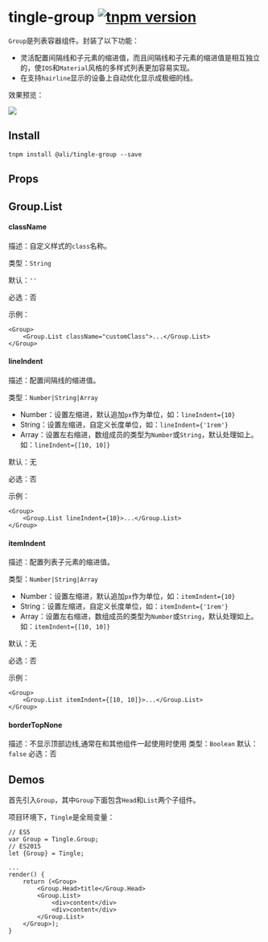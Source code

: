 # tingle-group [![tnpm version](http://web.npm.alibaba-inc.com/badge/v/@ali/tingle-group.svg?style=flat-square)](http://web.npm.alibaba-inc.com/package/@ali/tingle-group)

`Group`是列表容器组件。封装了以下功能：

* 灵活配置间隔线和子元素的缩进值，而且间隔线和子元素的缩进值是相互独立的，使`IOS`和`Material`风格的多样式列表更加容易实现。
* 在支持`hairline`显示的设备上自动优化显示成极细的线。

效果预览：

![](https://gw.alicdn.com/tps/TB1efEEKFXXXXXLXFXXXXXXXXXX-347-574.png)

## Install

```
tnpm install @ali/tingle-group --save
```

## Props

## Group.List

#### className

描述：自定义样式的`class`名称。

类型：`String`

默认：`''`

必选：否

示例：

```
<Group>
    <Group.List className="customClass">...</Group.List>
</Group>
```


#### lineIndent

描述：配置间隔线的缩进值。

类型：`Number|String|Array`

  - Number：设置左缩进，默认追加`px`作为单位，如：`lineIndent={10}`
  - String：设置左缩进，自定义长度单位，如：`lineIndent={'1rem'}`
  - Array：设置左右缩进，数组成员的类型为`Number`或`String`，默认处理如上。如：`lineIndent={[10, 10]}`

默认：无

必选：否

示例：

```
<Group>
    <Group.List lineIndent={10}>...</Group.List>
</Group>
```

#### itemIndent

描述：配置列表子元素的缩进值。

类型：`Number|String|Array`

  - Number：设置左缩进，默认追加`px`作为单位，如：`itemIndent={10}`
  - String：设置左缩进，自定义长度单位，如：`itemIndent={'1rem'}`
  - Array：设置左右缩进，数组成员的类型为`Number`或`String`，默认处理如上。如：`itemIndent={[10, 10]}`

默认：无

必选：否

示例：

```
<Group>
    <Group.List itemIndent={[10, 10]}>...</Group.List>
</Group>
```

#### borderTopNone

描述：不显示顶部边线,通常在和其他组件一起使用时使用
类型：`Boolean`
默认：`false`
必选：否


## Demos

首先引入`Group`，其中`Group`下面包含`Head`和`List`两个子组件。

项目环境下，`Tingle`是全局变量：

```
// ES5
var Group = Tingle.Group;
// ES2015
let {Group} = Tingle;
```

```
...
render() {
    return (<Group>
        <Group.Head>title</Group.Head>
        <Group.List>
            <div>content</div>
            <div>content</div>
        </Group.List>
    </Group>);
}
```
